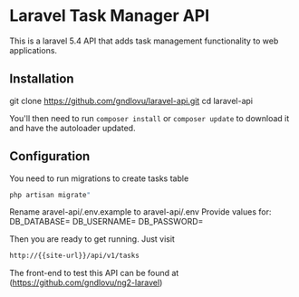 # Laravel Task Manager API
This is a laravel 5.4 API that adds task management functionality to web applications.

## Installation

git clone https://github.com/gndlovu/laravel-api.git
cd laravel-api

You'll then need to run `composer install` or `composer update` to download it and have the autoloader updated.

## Configuration

You need to run migrations to create tasks table

```bash
php artisan migrate"
```

Rename aravel-api/.env.example to aravel-api/.env
Provide values for:
DB_DATABASE=
DB_USERNAME=
DB_PASSWORD=

Then you are ready to get running. Just visit 

```bash
http://{{site-url}}/api/v1/tasks
```

The front-end to test this API can be found at (https://github.com/gndlovu/ng2-laravel)
